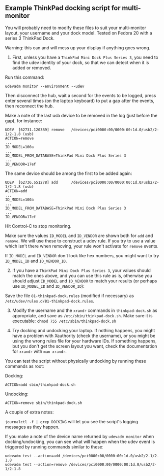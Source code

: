 Example ThinkPad docking script for multi-monitor
-------------------------------------------------

You will probably need to modify these files to suit your multi-monitor layout, your username and your dock model.  Tested on Fedora 20 with a series 3 ThinkPad Dock.

Warning: this can and will mess up your display if anything goes wrong.


1. First, unless you have a `ThinkPad Mini Dock Plus Series 3`, you need to find the udev identity of your dock, so that we can detect when it is added or removed.

Run this command: 

    udevadm monitor --environment --udev

Then disconnect the hub, wait a second for the events to be logged, press enter several times (on the laptop keyboard) to put a gap after the events, then reconnect the hub.

Make a note of the last usb device to be removed in the log (just before the gap), for instance:


    UDEV  [62731.120389] remove   /devices/pci0000:00/0000:00:1d.0/usb2/2-1/2-1.8 (usb)
    ACTION=remove
    ...
    ID_MODEL=100a
    ...
    ID_MODEL_FROM_DATABASE=ThinkPad Mini Dock Plus Series 3
    ...
    ID_VENDOR=17ef




The same device should be among the first to be added again:

    UDEV  [62736.651278] add      /devices/pci0000:00/0000:00:1d.0/usb2/2-1/2-1.8 (usb)
    ACTION=add
    ...
    ID_MODEL=100a
    ...
    ID_MODEL_FROM_DATABASE=ThinkPad Mini Dock Plus Series 3
    ...
    ID_VENDOR=17ef


Hit Control-C to stop monitoring.

Make sure the values `ID_MODEL` and `ID_VENDOR` are shown both for `add` and `remove`.  We will use these to construct a udev rule.  If you try to use a value which isn't there when removing, your rule won't activate for `remove` events.

If `ID_MODEL` and `ID_VENDOR` don't look like hex numbers, you might want to try `ID_MODEL_ID` and `ID_VENDOR_ID`.


2. If you have a `ThinkPad Mini Dock Plus Series 3`, your values should match the ones above, and you can use this rule as is, otherwise you should adjust `ID_MODEL` and `ID_VENDOR` to match your results (or perhaps use `ID_MODEL_ID` and `ID_VENDOR_ID`):

Save the file `81-thinkpad-dock.rules` (modified if necessary) as `/etc/udev/rules.d/81-thinkpad-dock.rules`.

3. Modify the username and the `xrandr` commands in `thinkpad-dock.sh` as appropriate, and save as `/etc/sbin/thinkpad-dock.sh`.  Make sure it is executable: `chmod 755 /etc/sbin/thinkpad-dock.sh`

4. Try docking and undocking your laptop.  If nothing happens, you might have a problem with Xauthority (check the username), or you might be using the wrong rules file for your hardware IDs.  If something happens, but you don't get the screen layout you want, check the documentation for `xrandr` with `man xrandr`.

You can test the script without physically undocking by running these commands as root:

Docking:

    ACTION=add sbin/thinkpad-dock.sh

Undocking:

    ACTION=remove sbin/thinkpad-dock.sh


A couple of extra notes:

`journalctl -f | grep DOCKING` will let you see the script's logging messages as they happen.


If you make a note of the device name returned by `udevadm monitor` when docking/undocking, you can see what will happen when the udev event is triggered by running commands similar to these:

    udevadm test --action=add /devices/pci0000:00/0000:00:1d.0/usb2/2-1/2-1.8
    udevadm test --action=remove /devices/pci0000:00/0000:00:1d.0/usb2/2-1/2-1.8
